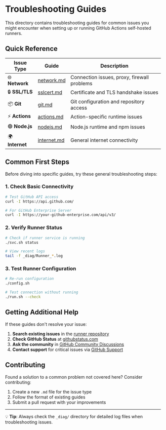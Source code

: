 # Troubleshooting Guides

This directory contains troubleshooting guides for common issues you might encounter when setting up or running GitHub Actions self-hosted runners.

## Quick Reference

| Issue Type | Guide | Description |
|------------|-------|-------------|
| 🌐 **Network** | [network.md](network.md) | Connection issues, proxy, firewall problems |
| 🔒 **SSL/TLS** | [sslcert.md](sslcert.md) | Certificate and TLS handshake issues |
| 📦 **Git** | [git.md](git.md) | Git configuration and repository access |
| ⚡ **Actions** | [actions.md](actions.md) | Action-specific runtime issues |
| 🟢 **Node.js** | [nodejs.md](nodejs.md) | Node.js runtime and npm issues |
| 🌍 **Internet** | [internet.md](internet.md) | General internet connectivity |

## Common First Steps

Before diving into specific guides, try these general troubleshooting steps:

### 1. Check Basic Connectivity
```bash
# Test GitHub API access
curl -I https://api.github.com/

# For GitHub Enterprise Server
curl -I https://your-github-enterprise.com/api/v3/
```

### 2. Verify Runner Status
```bash
# Check if runner service is running
./svc.sh status

# View recent logs
tail -f _diag/Runner_*.log
```

### 3. Test Runner Configuration
```bash
# Re-run configuration
./config.sh

# Test connection without running
./run.sh --check
```

## Getting Additional Help

If these guides don't resolve your issue:

1. **Search existing issues** in the [runner repository](https://github.com/actions/runner/issues)
2. **Check GitHub Status** at [githubstatus.com](https://githubstatus.com)
3. **Ask the community** in [GitHub Community Discussions](https://github.com/orgs/community/discussions/categories/actions)
4. **Contact support** for critical issues via [GitHub Support](https://support.github.com/contact)

## Contributing

Found a solution to a common problem not covered here? Consider contributing:

1. Create a new `.md` file for the issue type
2. Follow the format of existing guides
3. Submit a pull request with your improvements

---

💡 **Tip**: Always check the `_diag/` directory for detailed log files when troubleshooting issues.